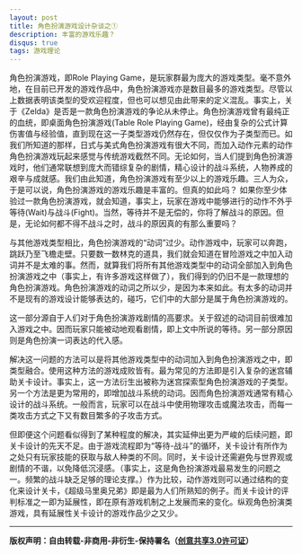 ```yaml
---
layout: post
title: 角色扮演游戏设计杂谈之①
description: 丰富的游戏乐趣？
disqus: true
tags: 游戏理论
---
```

角色扮演游戏，即Role Playing Game，是玩家群最为庞大的游戏类型。毫不意外地，在目前已开发的游戏作品中，角色扮演游戏亦是数目最多的游戏类型。尽管以上数据表明该类型的受欢迎程度，但也可以想见由此带来的定义混乱。事实上，关于《Zelda》是否是一款角色扮演游戏的争论从未停止。角色扮演游戏曾有最纯正的血统，即桌面角色扮演游戏(Table Role Playing Game)，经由复杂的公式计算伤害值与经验值，直到现在这一子类型游戏仍然存在，但仅仅作为子类型而已。如我们所知道的那样，日式与美式角色扮演游戏有很大不同，而加入动作元素的动作角色扮演游戏玩起来感觉与传统游戏截然不同。无论如何，当人们提到角色扮演游戏时，他们通常联想到庞大而错综复杂的剧情，精心设计的战斗系统，人物养成的艰辛与成就感。我们由此知道，角色扮演游戏有至少以上的游戏乐趣。三人为众，于是可以说，角色扮演游戏的游戏乐趣是丰富的。但真的如此吗？
如果你至少体验过一款角色扮演游戏，就会知道，事实上，玩家在游戏中能够进行的动作不外乎等待(Wait)与战斗(Fight)。当然，等待并不是无偿的，你将了解战斗的原因。但是，无论如何都不得不战斗之时，战斗的原因真的有那么重要吗？

与其他游戏类型相比，角色扮演游戏的“动词”过少。动作游戏中，玩家可以奔跑，跳跃乃至飞檐走壁。只要数一数林克的道具，我们就会知道在冒险游戏之中加入动词并不是太难的事。然而，就算我们将所有其他游戏类型中的动词全部加入到角色扮演游戏之中（事实上，有许多游戏这样做了），我们得到的仍旧不是一款理想的角色扮演游戏。角色扮演游戏的动词之所以少，是因为本来如此。有太多的动词并不是现有的游戏设计能够表达的，碰巧，它们中的大部分是属于角色扮演游戏的。

这一部分源自于人们对于角色扮演游戏剧情的高要求。关于叙述的动词目前很难加入游戏之中。因而玩家只能被动地观看剧情，即上文中所说的等待。另一部分原因则是角色扮演一词表达的代入感。

解决这一问题的方法可以是将其他游戏类型中的动词加入到角色扮演游戏之中，即类型融合。使用这种方法的游戏成败皆有。最为常见的方法即是引入复杂的迷宫辅助关卡设计。事实上，这一方法衍生出被称为迷宫探索型角色扮演游戏的子类型。另一个方法是更为常用的，即增加战斗系统的动词。因而角色扮演游戏通常有精心设计的战斗系统。一般而言，玩家可以在战斗中使用物理攻击或魔法攻击，而每一类攻击方式之下又有数目繁多的子攻击方式。

但即便这个问题看似得到了某种程度的解决，其实延伸出更为严峻的后续问题，即关卡设计的先天不足。由于游戏流程即为“等待-战斗”的循环，关卡设计有所作为之处只有玩家技能的获取与敌人种类的不同。同时，关卡设计还需避免与世界观或剧情的不谐，以免降低沉浸感。（事实上，这是角色扮演游戏最易发生的问题之一。频繁的战斗缺乏足够的理论支撑。）作为比较，动作游戏则可以通过结构的变化来设计关卡，《超级马里奥兄弟》即是最为人们所熟知的例子。而关卡设计的评判标准之一即为延展性，即在原有游戏机制之上发展而来的变化。纵观角色扮演类游戏，具有延展性关卡设计的游戏作品少之又少。

---
**版权声明：自由转载-非商用-非衍生-保持署名（[创意共享3.0许可证](https://creativecommons.org/licenses/by-nc-nd/3.0/deed.zh)）**